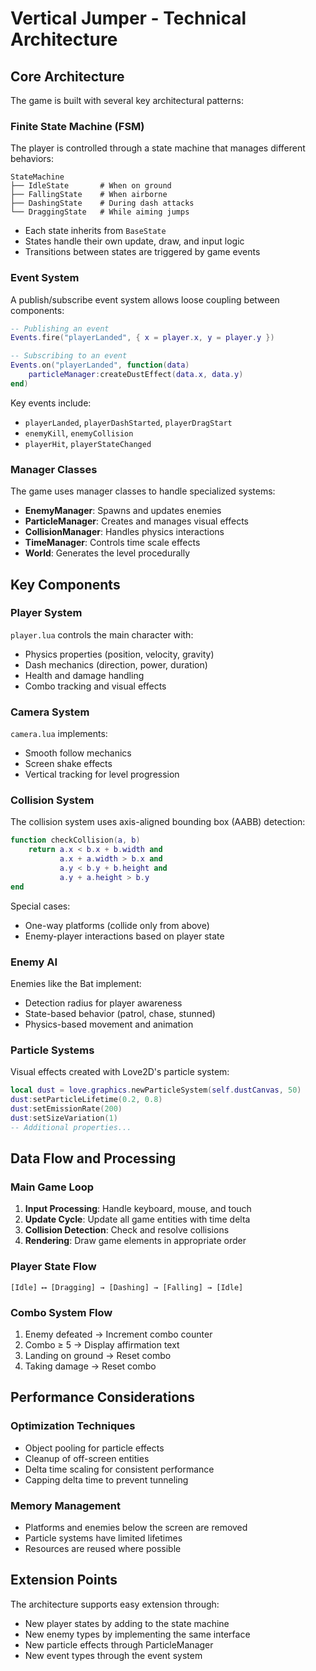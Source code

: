 # Vertical Jumper - Technical Architecture

## Core Architecture

The game is built with several key architectural patterns:

### Finite State Machine (FSM)
The player is controlled through a state machine that manages different behaviors:

```
StateMachine
├── IdleState       # When on ground
├── FallingState    # When airborne
├── DashingState    # During dash attacks
└── DraggingState   # While aiming jumps
```

- Each state inherits from `BaseState`
- States handle their own update, draw, and input logic
- Transitions between states are triggered by game events

### Event System
A publish/subscribe event system allows loose coupling between components:

```lua
-- Publishing an event
Events.fire("playerLanded", { x = player.x, y = player.y })

-- Subscribing to an event
Events.on("playerLanded", function(data)
    particleManager:createDustEffect(data.x, data.y)
end)
```

Key events include:
- `playerLanded`, `playerDashStarted`, `playerDragStart`
- `enemyKill`, `enemyCollision`
- `playerHit`, `playerStateChanged`

### Manager Classes
The game uses manager classes to handle specialized systems:

- **EnemyManager**: Spawns and updates enemies
- **ParticleManager**: Creates and manages visual effects
- **CollisionManager**: Handles physics interactions
- **TimeManager**: Controls time scale effects
- **World**: Generates the level procedurally

## Key Components

### Player System
`player.lua` controls the main character with:
- Physics properties (position, velocity, gravity)
- Dash mechanics (direction, power, duration)
- Health and damage handling
- Combo tracking and visual effects

### Camera System
`camera.lua` implements:
- Smooth follow mechanics
- Screen shake effects
- Vertical tracking for level progression

### Collision System
The collision system uses axis-aligned bounding box (AABB) detection:
```lua
function checkCollision(a, b)
    return a.x < b.x + b.width and
           a.x + a.width > b.x and
           a.y < b.y + b.height and
           a.y + a.height > b.y
end
```

Special cases:
- One-way platforms (collide only from above)
- Enemy-player interactions based on player state

### Enemy AI
Enemies like the Bat implement:
- Detection radius for player awareness
- State-based behavior (patrol, chase, stunned)
- Physics-based movement and animation

### Particle Systems
Visual effects created with Love2D's particle system:
```lua
local dust = love.graphics.newParticleSystem(self.dustCanvas, 50)
dust:setParticleLifetime(0.2, 0.8)
dust:setEmissionRate(200)
dust:setSizeVariation(1)
-- Additional properties...
```

## Data Flow and Processing

### Main Game Loop
1. **Input Processing**: Handle keyboard, mouse, and touch
2. **Update Cycle**: Update all game entities with time delta
3. **Collision Detection**: Check and resolve collisions
4. **Rendering**: Draw game elements in appropriate order

### Player State Flow
```
[Idle] ⟷ [Dragging] → [Dashing] → [Falling] → [Idle]
```

### Combo System Flow
1. Enemy defeated → Increment combo counter
2. Combo ≥ 5 → Display affirmation text
3. Landing on ground → Reset combo
4. Taking damage → Reset combo

## Performance Considerations

### Optimization Techniques
- Object pooling for particle effects
- Cleanup of off-screen entities
- Delta time scaling for consistent performance
- Capping delta time to prevent tunneling

### Memory Management
- Platforms and enemies below the screen are removed
- Particle systems have limited lifetimes
- Resources are reused where possible

## Extension Points

The architecture supports easy extension through:
- New player states by adding to the state machine
- New enemy types by implementing the same interface
- New particle effects through ParticleManager
- New event types through the event system